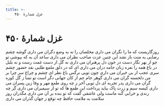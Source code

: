 ```yaml
---
title: >-
    غزل شمارهٔ ۴۵۰
---
```

# غزل شمارهٔ ۴۵۰

روزگاریست که ما را نگران می داری
مخلصان را نه به وضع دگران می داری
گوشه چشم رضایی به منت باز نشد
این چنین عزت صاحب نظران می داری
ساعد آن به که بپوشی تو چو از بهر نگار
دست در خون دل پرهنران می داری
نه گل از دست غمت رست و نه بلبل در باغ
همه را نعره زنان جامه دران می داری
ای که در دلق ملمع طلبی نقد حضور
چشم سری عجب از بی خبران می داری
چون تویی نرگس باغ نظر ای چشم و چراغ
سر چرا بر من دلخسته گران می داری
گوهر جام جم از کان جهانی دگر است
تو تمنا ز گل کوزه گران می داری
پدر تجربه ای دل تویی آخر ز چه روی
طمع مهر و وفا زین پسران می داری
کیسه سیم و زرت پاک بباید پرداخت
این طمع ها که تو از سیمبران می داری
گر چه رندی و خرابی گنه ماست ولی
عاشقی گفت که تو بنده بر آن می داری
مگذران روز سلامت به ملامت حافظ
چه توقع ز جهان گذران می داری
